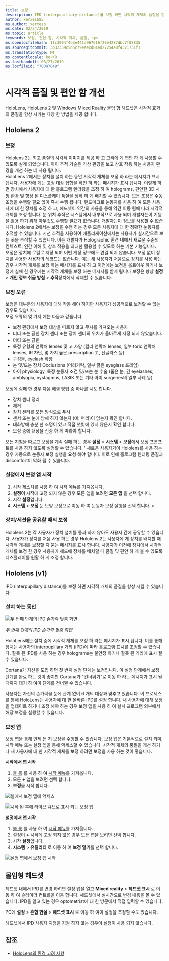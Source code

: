 ```yaml
---
title: 보정
description: IPD (interpupillary distance)를 보정 하면 시각적 개체의 품질을 향상 시킬 수 있습니다. HoloLens와 Windows Mixed Reality 모던 헤드셋은 IPD를 사용자 지정 하는 방법을 제공 합니다.
author: xerxesb85
ms.author: xerxesb
ms.date: 02/24/2019
ms.topic: article
keywords: 보정, 편안 함, 시각적 개체, 품질, ipd
ms.openlocfilehash: 1fc3904f4b3e441a967616f20e4287dbc7f08835
ms.sourcegitcommit: 3b32339c5d5c79eaecd84ed27254a8f4321731f1
ms.translationtype: MT
ms.contentlocale: ko-KR
ms.lasthandoff: 08/27/2019
ms.locfileid: "70047049"
---
```

# <a name="improve-visual-quality-and-comfort"></a>시각적 품질 및 편안 함 개선
HoloLens, HoloLens 2 및 Windows Mixed Reality 몰입 형 헤드셋은 시각적 효과의 품질을 향상 시키는 다양 한 방법을 제공 합니다. 

## <a name="hololens-2"></a>Hololens 2

### <a name="calibration"></a>보정

Hololens 2는 최고 품질의 시각적 이미지를 제공 하 고 고객에 게 편안 하 게 사용할 수 있도록 설계 되었습니다. 아이 추적 기술은 가상 환경을 보고 상호 작용 하는 사용자 환경을 개선 하는 데 사용 됩니다.  
HoloLens 2에서는 장치를 설치 하는 동안 시각적 개체를 보정 하 라는 메시지가 표시 됩니다. 사용자에 게는 고정 대상 집합을 확인 하 라는 메시지가 표시 됩니다. 이렇게 하면 장치에서 사용자에 대 한 홀로그램 렌더링을 조정 하 여 holograms, 편안한 3D 시청 환경 및 향상 된 디스플레이 품질을 정확 하 게 배치할 수 있습니다. 모든 조정은 수동 조정을 수행할 필요 없이 즉시 수행 됩니다. 랜드마크로 눈동자를 사용 하 여 모든 사용자에 대 한 장치를 조정 하 고, 헤드셋이 약간의 사용을 통해 약간 이동 됨에 따라 시각적 개체를 조정 합니다. 눈 위치 추적은 시스템에서 내부적으로 사용 되며 개발자는이 기능을 활용 하기 위해 아무것도 수행할 필요가 없습니다. 개발자는이 정보를 사용할 수 없습니다. Hololens 2에서는 보정을 수행 하는 경우 모든 사용자에 대 한 정확한 눈동자를 추적할 수 있습니다. 시선 추적을 사용하여 애플리케이션에서는 사용자가 실시간으로 보는 곳을 추적할 수 있습니다. 이는 개발자가 Holographic 환경 내에서 새로운 수준의 컨텍스트, 인간 이해 및 상호 작용을 최대한 활용할 수 있도록 하는 기본 기능입니다.  
보정은 장치에 로컬로 저장 되며 어떤 계정 정보에도 연결 되지 않습니다. 보정 없이 장치를 사용한 사용자의 레코드는 없습니다. 이는 새 사용자가 처음으로 장치를 사용 하는 경우 시각적 개체를 보정 하는 메시지를 표시 하 고 이전에는 보정을 옵트아웃 하거나 보정에 실패 한 경우에는 시각적 개체를 보정 하는 메시지를 받게 됩니다 보정은 항상 **설정** > **개인 정보 취급 방침** > **추적**장치에서 삭제할 수 있습니다. 

### <a name="calibration-failures"></a>보정 오류

보정은 대부분의 사용자에 대해 작동 해야 하지만 사용자가 성공적으로 보정할 수 없는 경우도 있습니다.  
보정 오류의 몇 가지 예는 다음과 같습니다.
- 보정 환경에서 보정 대상을 따르지 않고 무시를 가져오는 사용자
- 더티 또는 긁힌 장치 센터 또는 장치 센터의 위치가 올바르게 지정 되지 않았습니다. 
- 더티 또는 긁힌
- 특정 유형의 연락처 lenses 및 고 사양 (컬러 연락처 lenses, 일부 toric 연락처 lenses, IR 차단, 몇 가지 높은 prescription 고, 선글라스 등)
- 구성을, eyelash 확장
- 눈 및/또는 장치 Occlusions (머리카락, 일부 굵은 eyeglass 프레임)
- 아이 physiology, 특정 눈동자 조건 및/또는 눈 수술 (좁은 눈, 긴 eyelashes, amblyopia, nystagmus, LASIK 또는 기타 아이 surgeries의 일부 사례 등)

보정에 실패 한 경우 다음 해결 방법 중 하나를 시도 합니다. 
- 장치 센터 정리
- 제거
- 장치 센터를 모든 방식으로 푸시
- 센서 또는 눈에 방해 하지 않는지 (예: 머리)이 없는지 확인 합니다. 
- 대화방에 충분 한 조명이 있고 직접 햇빛에 있지 않은지 확인 합니다.
- 보정 중에 대상을 신중 하 게 따라야 합니다.

모든 지침을 따르고 보정을 계속 실패 하는 경우 **설정** > **시스템** > **보정**에서 보정 프롬프트를 사용 하지 않도록 설정할 수 있습니다. ' 새로운 사용자가이 Hololens를 사용 하는 경우 자동으로 눈동자 보정 실행을 요청 해야 합니다. 이로 인해 홀로그램 렌더링 품질과 discomfort이 악화 될 수 있습니다.

### <a name="launching-the-calibration-app-from-settings"></a>설정에서 보정 앱 시작
1. 시작 제스처를 사용 하 여 [시작 메뉴](navigating-the-windows-mixed-reality-home.md#start-menu)를 가져옵니다.
2. **설정이** 시작에 고정 되지 않은 경우 모든 앱을 보려면 **모든 앱** 을 선택 합니다.
3. 시작 **설정**입니다.
4. **시스템** > **보정** 눈 모양 보정으로 이동 하 여 눈동자 보정 실행을 선택 합니다. > 

### <a name="calibration-when-sharing-a-devicesession"></a>장치/세션을 공유할 때의 보정

Hololens 2는 각 사용자가 장치 설치를 통과 하지 않아도 사용자 간에 공유할 수 있습니다. 사용자가 장치를 처음 사용 하는 경우 Hololens 2는 사용자에 게 장치를 배치할 때 시각적 개체를 보정할 지 묻는 메시지를 표시 합니다. 사용자가 이전에 장치에서 시각적 개체를 보정 한 경우 사용자가 헤드에 장치를 배치할 때 품질 및 편안 하 게 볼 수 있도록 디스플레이를 원활 하 게 조정 합니다. 


## <a name="hololens-v1"></a>Hololens (v1)

IPD (interpupillary distance)를 보정 하면 시각적 개체의 품질을 향상 시킬 수 있습니다.

### <a name="during-setup"></a>설치 하는 동안

![두 번째 단계의 IPD 손가락 맞춤 화면](images/ipd-finger-alignment-300px.jpg)<br>

*두 번째 단계의 IPD 손가락 맞춤 화면*

HoloLens에는 설치 중에 시각적 개체를 보정 하 라는 메시지가 표시 됩니다. 이를 통해 장치는 사용자의 [interpupillary 거리](https://en.wikipedia.org/wiki/Interpupillary_distance) (IPD)에 따라 홀로그램 표시를 조정할 수 있습니다. 잘못 된 IPD를 사용 하는 경우 holograms는 불안정 하거나 잘못 된 거리에 표시 될 수 있습니다.

Cortana가 자신을 도입 하면 첫 번째 설정 단계는 보정입니다. 이 설정 단계에서 보정 단계를 완료 하는 것이 좋지만 Cortana가 "건너뛰기"로 이동 하 라는 메시지가 표시 될 때까지 대기 하 여이 단계를 건너뛸 수 있습니다.

사용자는 자신의 손가락을 눈에 관계 없이 6 개의 대상과 맞추고 있습니다. 이 프로세스를 통해 HoloLens는 사용자에 대 한 올바른 IPD를 설정 합니다. 새 사용자에 대해 보정을 업데이트 하거나 조정 해야 하는 경우 보정 앱을 사용 하 여 설치 프로그램 외부에서 해당 보정을 실행할 수 있습니다.

### <a name="calibration-app"></a>보정 앱

보정 앱을 통해 언제 든 지 보정을 수행할 수 있습니다. 보정 앱은 기본적으로 설치 되며, 시작 메뉴 또는 설정 앱을 통해 액세스할 수 있습니다. 시각적 개체의 품질을 개선 하거나 새 사용자에 대 한 시각적 개체를 보정 하려면 보정을 사용 하는 것이 좋습니다.

**시작에서 앱 시작**
1. [블 룸](gestures.md#bloom) 를 사용 하 여 [시작 메뉴](navigating-the-windows-mixed-reality-home.md#start-menu)를 가져옵니다.
2. 모든 **+** 앱을 보려면 선택 합니다.
3. **보정**을 시작 합니다.

![셸에서 보정 앱에 액세스](images/calibration-shell.png)

![시작 된 후에 라이브 큐브로 표시 되는 보정 앱](images/calibration-livecube-200px.png)

**설정에서 앱 시작**
1. [블 룸](gestures.md#bloom) 를 사용 하 여 [시작 메뉴](navigating-the-windows-mixed-reality-home.md#start-menu)를 가져옵니다.
2. 설정이 **+** 시작에 고정 되지 않은 경우 모든 앱을 보려면 선택 합니다.
3. 시작 **설정**입니다.
4. **시스템** > **유틸리티** 로 이동 하 여 **보정 열기**를 선택 합니다.

![설정 앱에서 보정 앱 시작](images/calibration-settings-500px.jpg)


## <a name="immersive-headsets"></a>몰입형 헤드셋

헤드셋 내에서 IPD를 변경 하려면 설정 앱을 열고 **Mixed reality** > **헤드셋 표시** 로 이동 하 여 슬라이더 컨트롤을 이동 합니다. 헤드셋에서 실시간으로 변경 내용을 볼 수 있습니다. IPD을 알고 있는 경우 optometrist에 대 한 방문에서 직접 입력할 수 있습니다.

PC에 **설정** > **혼합 현실** > **헤드셋 표시** 로 이동 하 여이 설정을 조정할 수도 있습니다.

헤드셋에서 IPD 사용자 지정을 지원 하지 않는 경우이 설정이 사용 되지 않습니다.

## <a name="see-also"></a>참조
* [HoloLens의 환경 고려 사항](environment-considerations-for-hololens.md)
